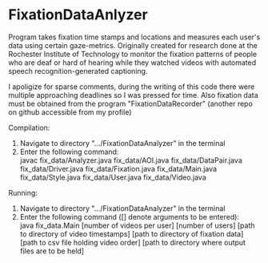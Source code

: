 # FixationDataAnlyzer
Program takes fixation time stamps and locations and measures each user's data using certain gaze-metrics. 
Originally created for research done at the Rochester Institute of Technology to monitor the fixation patterns of 
people who are deaf or hard of hearing while they watched videos with automated speech recognition-generated captioning.

I apoligize for sparse comments, during the writing of this code there were multiple approaching deadlines so I was pressed for time. Also fixation data must be obtained from the program "FixationDataRecorder" (another repo on github accessible from my profile)

Compilation:  
1) Navigate to directory ".../FixationDataAnalyzer" in the terminal  
2) Enter the following command:  
javac fix_data/Analyzer.java fix_data/AOI.java fix_data/DataPair.java fix_data/Driver.java fix_data/Fixation.java fix_data/Main.java fix_data/Style.java fix_data/User.java fix_data/Video.java   

Running:  
1) Navigate to directory ".../FixationDataAnalyzer" in the terminal  
2) Enter the following command ([] denote arguments to be entered):  
java fix_data.Main [number of videos per user] [number of users] [path to directory of video timestamps] [path to directory of fixation data] [path to csv file holding video order] [path to directory where output files are to be held]
